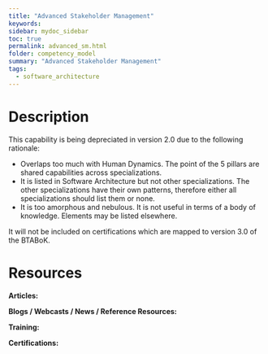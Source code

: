 ```yaml
---
title: "Advanced Stakeholder Management"
keywords: 
sidebar: mydoc_sidebar
toc: true
permalink: advanced_sm.html
folder: competency_model
summary: "Advanced Stakeholder Management"
tags:
  - software_architecture
---
```


# Description

This capability is being depreciated in version 2.0 due to the following rationale:

- Overlaps too much with Human Dynamics. The point of the 5 pillars are shared capabilities across specializations.
- It is listed in Software Architecture but not other specializations. The other specializations have their own patterns, therefore either all specializations should list them or none.
- It is too amorphous and nebulous. It is not useful in terms of a body of knowledge. Elements may be listed elsewhere.

It will not be included on certifications which are mapped to version 3.0 of the BTABoK.

# Resources

**Articles:**

**Blogs / Webcasts / News / Reference Resources:**

**Training:**

**Certifications:**
